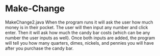 # Make-Change
MakeChange2.java
When the program runs it will ask the user how much money is in their pocket. The user will then input any number and click enter. Then it will ask how much the candy bar costs (which can be any number the user inputs as well). Once both inputs are added, the program will tell you how many quarters, dimes, nickels, and pennies you will have after you purchase the candy bar.
